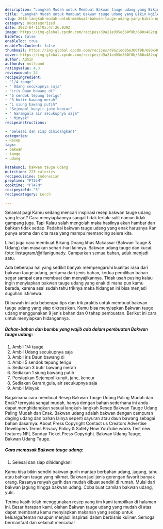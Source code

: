 ```yaml
---
description: "Langkah Mudah untuk Membuat Bakwan tauge udang yang Bikin Ngiler, Buat Buka Puasa Bikin Ngiler"
title: "Langkah Mudah untuk Membuat Bakwan tauge udang yang Bikin Ngiler, Buat Buka Puasa Bikin Ngiler"
slug: 2616-langkah-mudah-untuk-membuat-bakwan-tauge-udang-yang-bikin-ngiler-buat-buka-puasa-bikin-ngiler
category: Uncategorized
date: 2022-04-11T05:47:26.939Z
image: https://img-global.cpcdn.com/recipes/d9a21ed05e360f8b/680x482cq70/bakwan-tauge-udang-foto-resep-utama.jpg
hideToc: false
enableToc: true
enableTocContent: false
thumbnail: https://img-global.cpcdn.com/recipes/d9a21ed05e360f8b/680x482cq70/bakwan-tauge-udang-foto-resep-utama.jpg
cover: https://img-global.cpcdn.com/recipes/d9a21ed05e360f8b/680x482cq70/bakwan-tauge-udang-foto-resep-utama.jpg
author: Admin
authorAv: notfound
ratingvalue: 4.3
reviewcount: 24
recipeingredient:
- "1/4 tauge"
- " Udang secukupnya saja"
- "iris Daun bawang di"
- "5 sendok tepung terigu"
- "3 butir bawang merah"
- "1 siung bawang putih"
- "Sejempol kunyit jahe kencur"
- " Garamgula air secukupnya saja"
- " Minyak"
recipeinstructions:

- "Selesai dan siap dihidangkan!"
categories:
- Resep
tags:
- bakwan
- tauge
- udang

katakunci: bakwan tauge udang 
nutrition: 223 calories
recipecuisine: Indonesian
preptime: "PT35M"
cooktime: "PT47M"
recipeyield: "3"
recipecategory: Lunch

---
```



Selamat pagi Kamu sedang mencari inspirasi resep bakwan tauge udang yang lezat? Cara menyiapkannya sangat tidak terlalu sulit namun tidak gampang juga. Tapi Kalau salah mengolah maka hasilnya akan hambar dan bahkan tidak sedap. Padahal bakwan tauge udang yang enak harusnya Kan punya aroma dan cita rasa yang mampu memancing selera kita.


Lihat juga cara membuat Bikang Doang khas Makassar (Bakwan Tauge &amp; Udang) dan masakan sehari-hari lainnya. Bakwan udang tauge dan kucai. foto: Instagram/@filanigunady. Campurkan semua bahan, aduk menjadi satu.

Ada beberapa hal yang sedikit banyak mempengaruhi kualitas rasa dari bakwan tauge udang, pertama dari jenis bahan, kedua pemilihan bahan segar sampai cara membuat dan menyajikannya. Tidak usah pusing kalau ingin menyiapkan bakwan tauge udang yang enak di mana pun kamu berada, karena asal sudah tahu triknya maka hidangan ini bisa menjadi suguhan istimewa.


Di bawah ini ada beberapa tips dan trik praktis untuk membuat bakwan tauge udang yang siap dikreasikan. Kamu bisa menyiapkan Bakwan tauge udang menggunakan 9 jenis bahan dan 0 tahap pembuatan. Berikut ini cara untuk menyiapkan hidangannya.

<!--inarticleads1-->

##### Bahan-bahan dan bumbu yang wajib ada dalam pembuatan Bakwan tauge udang:

1. Ambil 1/4 tauge
1. Ambil  Udang secukupnya saja
1. Ambil iris Daun bawang di
1. Ambil 5 sendok tepung terigu
1. Sediakan 3 butir bawang merah
1. Sediakan 1 siung bawang putih
1. Persiapkan Sejempol kunyit, jahe, kencur
1. Sediakan  Garam,gula, air secukupnya saja
1. Ambil  Minyak


Bagaimana cara membuat Resep Bakwan Tauge Udang Paling Mudah dan Enak? ternyata sangat mudah, hanya dengan bahan sederhana ini anda dapat menghidangkan sesuai langkah-langkah Resep Bakwan Tauge Udang Paling Mudah dan Enak. Bakwan udang adalah bakwan dengan campuran daging udang dan bahan lainya seperti sayuran atau daun bawang sebagai bahan dasarnya. About Press Copyright Contact us Creators Advertise Developers Terms Privacy Policy &amp; Safety How YouTube works Test new features NFL Sunday Ticket Press Copyright. Bakwan Udang Tauge; Bakwan Udang Tauge. 

<!--inarticleads2-->

##### Cara memasak Bakwan tauge udang:


1. Selesai dan siap dihidangkan!

Kamu bisa bikin sendiri bakwan gurih mantap berbahan udang, jagung, tahu atau bahkan tauge yang nikmat. Bakwan jadi jenis gorengan favorit banyak orang. Rasanya renyah gurih dan mudah dibuat sendiri di rumah. Mulai dari bakwan jagung hingga bakwan udang. Coba buat camilan bakwan udang, yuk!. 

Terima kasih telah menggunakan resep yang tim kami tampilkan di halaman ini. Besar harapan kami, olahan Bakwan tauge udang yang mudah di atas dapat membantu kamu menyiapkan makanan yang sedap untuk keluarga/teman maupun menjadi inspirasi dalam berbisnis kuliner. Semoga bermanfaat dan selamat mencoba!
